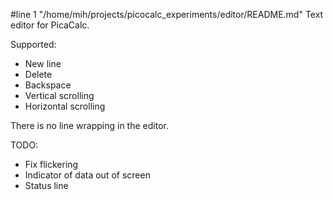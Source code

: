#line 1 "/home/mih/projects/picocalc_experiments/editor/README.md"
Text editor for PicaCalc. 

Supported:

* New line
* Delete
* Backspace
* Vertical scrolling
* Horizontal scrolling

There is no line wrapping in the editor.

TODO:

* Fix flickering
* Indicator of data out of screen
* Status line 
